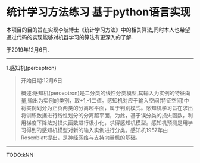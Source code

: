 # 统计学习方法练习 基于python语言实现

本项目的目的旨在实现李航博士《统计学习方法》中的相关算法,同时本人也希望通过代码的实现能够对机器学习的算法有更深入的了解.  

于2019年12月6日.  
* * *

1.感知机(perceptron)  

>开始日期:12月6日
>
>概述:感知机(perceptron)是二分类的线性分类模型,其输入为实例的特征向量,输出为实例的类别，取+1,-1二值。感知机对应于输入空间(特征空间)中将实例划分为正负两类的分离超平面，属于判别模式。感知机学习旨在求出将训练数据进行线性划分的分离超平面，为此，基于误分类的损失函数，利用梯度下降法对损失函数进行极小化，求得感知机模型。感知机预测是用学习得到的感知机模型对新的输入实例进行分类。感知机1957年由Rosenblatt提出，是神经网络与支持向量机的基础。
* * *
TODO:kNN
